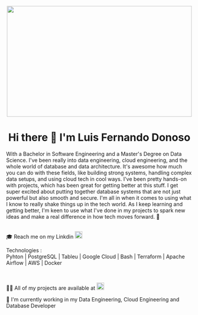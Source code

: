 
 <div>
   <p align="center">
      <img src="https://user-images.githubusercontent.com/112567953/229839679-0ecfd782-b7d9-4d25-900a-030be8efcb68.gif" alt="" width="500px" height="300px" />
   </p>
</div>

<div>
   <h1 align="center">
    Hi there 👋 I'm Luis Fernando Donoso
   </h1>
</div>
<div>
With a Bachelor in Software Engineering and a Master's Degree on Data Science. I've been really into data engineering, cloud engineering, and the whole world of database and data architecture. It's awesome how much you can do with these fields, like building strong systems, handling complex data setups, and using cloud tech in cool ways. I've been pretty hands-on with projects, which has been great for getting better at this stuff. I get super excited about putting together database systems that are not just powerful but also smooth and secure. I'm all in when it comes to using what I know to really shake things up in the tech world. As I keep learning and getting better, I'm keen to use what I've done in my projects to spark new ideas and make a real difference in how tech moves forward. 🦾
</div>
<br><div>
 <div>
<p>🎓 Reach me on my Linkdin  <a href="https://www.linkedin.com/in/luis-fernando-donoso-872531220/" ><img src="https://pngimg.com/uploads/linkedIn/linkedIn_PNG39.png" alt="" width="20px" height="20px" /></a></p>
</div>
 <div><p>Technologies : <br>
  Pyhton | PostgreSQL |  Tableu | Google Cloud | Bash | Terraform | Apache Airflow | AWS | Docker </p></div>
<div>
<br><p> 👨‍💻 All of my projects are available at <a href="https://github.com/luisferdonoso"><img src="https://th.bing.com/th/id/OIP.D_Gm8IGCvkqmOgtU2hueVwHaHS?pid=ImgDet&rs=1" alt="" width="20px" height="20px" /></a></p>
<p>💼 I'm currently working in my Data Engineering, Cloud Engineering and Database Developer</p>


